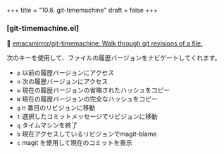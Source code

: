 +++
title = "10.6. git-timemachine"
draft = false
+++
### [git-timemachine.el]
🔗 [emacsmirror/git-timemachine: Walk through git revisions of a file.](https://github.com/emacsmirror/git-timemachine) 

次のキーを使用して、ファイルの履歴バージョンをナビゲートしてくれます。

* `p` 以前の履歴バージョンにアクセス
* `n` 次の履歴バージョンにアクセス
* `w` 現在の履歴バージョンの省略されたハッシュをコピー
* `W` 現在の履歴バージョンの完全なハッシュをコピー
* `g` n 番目のリビジョンに移動
* `t` 選択したコミットメッセージでリビジョンに移動
* `q` タイムマシンを終了
* `b` 現在アクセスしているリビジョンでmagit-blame 
* `c` magit を使用して現在のコミットを表示

